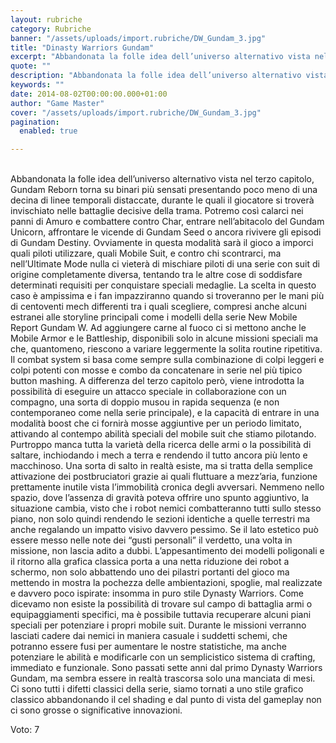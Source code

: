 ```yaml
---
layout: rubriche
category: Rubriche
banner: "/assets/uploads/import.rubriche/DW_Gundam_3.jpg"
title: "Dinasty Warriors Gundam"
excerpt: "Abbandonata la folle idea dell’universo alternativo vista nel terzo capitolo, Gundam Reborn torna su binari più sensati presentando poco meno di una decina di linee temporali distaccate, durante le quali il giocatore si troverà invischiato nelle battaglie decisive della trama. Potremo così calarci nei panni di Amuro e combattere contro Char, entrare nell’abitacolo del Gundam [&hellip"
quote: ""
description: "Abbandonata la folle idea dell’universo alternativo vista nel terzo capitolo, Gundam Reborn torna su binari più sensati presentando poco meno di una decina di linee temporali distaccate, durante le quali il giocatore si troverà invischiato nelle battaglie decisive della trama. Potremo così calarci nei panni di Amuro e combattere contro Char, entrare nell’abitacolo del Gundam [&hellip"
keywords: ""
date: 2014-08-02T00:00:00.000+01:00
author: "Game Master"
cover: "/assets/uploads/import.rubriche/DW_Gundam_3.jpg"
pagination:
  enabled: true

---
```


[](https://hotmc.com/wp-content/uploads/2014/08/DW%5FGundam%5F3.jpg)  
Abbandonata la folle idea dell’universo alternativo vista nel terzo capitolo, Gundam Reborn torna su binari più sensati presentando poco meno di una decina di linee temporali distaccate, durante le quali il giocatore si troverà invischiato nelle battaglie decisive della trama. Potremo così calarci nei panni di Amuro e combattere contro Char, entrare nell’abitacolo del Gundam Unicorn, affrontare le vicende di Gundam Seed o ancora rivivere gli episodi di Gundam Destiny. Ovviamente in questa modalità sarà il gioco a imporci quali piloti utilizzare, quali Mobile Suit, e contro chi scontrarci, ma nell’Ultimate Mode nulla ci vieterà di mischiare piloti di una serie con suit di origine completamente diversa, tentando tra le altre cose di soddisfare determinati requisiti per conquistare speciali medaglie. La scelta in questo caso è ampissima e i fan impazziranno quando si troveranno per le mani più di centoventi mech differenti tra i quali scegliere, compresi anche alcuni estranei alle storyline principali come i modelli della serie New Mobile Report Gundam W. Ad aggiungere carne al fuoco ci si mettono anche le Mobile Armor e le Battleship, disponibili solo in alcune missioni speciali ma che, quantomeno, riescono a variare leggermente la solita routine ripetitiva. Il combat system si basa come sempre sulla combinazione di colpi leggeri e colpi potenti con mosse e combo da concatenare in serie nel più tipico button mashing. A differenza del terzo capitolo però, viene introdotta la possibilità di eseguire un attacco speciale in collaborazione con un compagno, una sorta di doppio musou in rapida sequenza (e non contemporaneo come nella serie principale), e la capacità di entrare in una modalità boost che ci fornirà mosse aggiuntive per un periodo limitato, attivando al contempo abilità speciali del mobile suit che stiamo pilotando. Purtroppo manca tutta la varietà della ricerca delle armi o la possibilità di saltare, inchiodando i mech a terra e rendendo il tutto ancora più lento e macchinoso. Una sorta di salto in realtà esiste, ma si tratta della semplice attivazione dei postbruciatori grazie ai quali fluttuare a mezz’aria, funzione prettamente inutile vista l’immobilità cronica degli avversari. Nemmeno nello spazio, dove l’assenza di gravità poteva offrire uno spunto aggiuntivo, la situazione cambia, visto che i robot nemici combatteranno tutti sullo stesso piano, non solo quindi rendendo le sezioni identiche a quelle terrestri ma anche regalando un impatto visivo davvero pessimo. Se il lato estetico può essere messo nelle note dei “gusti personali” il verdetto, una volta in missione, non lascia adito a dubbi. L’appesantimento dei modelli poligonali e il ritorno alla grafica classica porta a una netta riduzione dei robot a schermo, non solo abbattendo uno dei pilastri portanti del gioco ma mettendo in mostra la pochezza delle ambientazioni, spoglie, mal realizzate e davvero poco ispirate: insomma in puro stile Dynasty Warriors. Come dicevamo non esiste la possibilità di trovare sul campo di battaglia armi o equipaggiamenti specifici, ma è possibile tuttavia recuperare alcuni piani speciali per potenziare i propri mobile suit. Durante le missioni verranno lasciati cadere dai nemici in maniera casuale i suddetti schemi, che potranno essere fusi per aumentare le nostre statistiche, ma anche potenziare le abilità e modificarle con un semplicistico sistema di crafting, immediato e funzionale. Sono passati sette anni dal primo Dynasty Warriors Gundam, ma sembra essere in realtà trascorsa solo una manciata di mesi. Ci sono tutti i difetti classici della serie, siamo tornati a uno stile grafico classico abbandonando il cel shading e dal punto di vista del gameplay non ci sono grosse o significative innovazioni.

Voto: 7